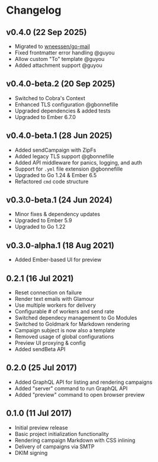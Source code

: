 # Changelog

## v0.4.0 (22 Sep 2025)

- Migrated to [wneessen/go-mail](github.com/wneessen/go-mail)
- Fixed frontmatter error handling @guyou
- Allow custom "To" template @guyou
- Added attachment support @guyou

## v0.4.0-beta.2 (20 Sep 2025)

- Switched to Cobra's Context
- Enhanced TLS configuration @gbonnefille
- Upgraded dependencies & added tests
- Upgraded to Ember 6.7.0

## v0.4.0-beta.1 (28 Jun 2025)

- Added sendCampaign with ZipFs
- Added legacy TLS support @gbonnefille
- Added API middleware for panics, logging, and auth
- Support for `.yml` file extension @gbonnefille
- Upgraded to Go 1.24 & Ember 6.5
- Refactored `cmd` code structure

## v0.3.0-beta.1 (24 Jun 2024)

- Minor fixes & dependency updates
- Upgraded to Ember 5.9
- Upgraded to Go 1.22

## v0.3.0-alpha.1 (18 Aug 2021)

- Added Ember-based UI for preview

## 0.2.1 (16 Jul 2021)

- Reset connection on failure
- Render text emails with Glamour
- Use multiple workers for delivery
- Configurable # of workers and send rate
- Switched dependecy management to Go Modules
- Switched to Goldmark for Markdown rendering
- Campaign subject is now also a template
- Removed usage of global configurations
- Preview UI proxying & config
- Added sendBeta API

## 0.2.0 (25 Jul 2017)

- Added GraphQL API for listing and rendering campaigns
- Added "server" command to run GraphQL API
- Added "preview" command to open browser preview

## 0.1.0 (11 Jul 2017)

- Initial preview release
- Basic project initialization functionality 
- Rendering campaign Markdown with CSS inlining
- Delivery of campaigns via SMTP
- DKIM signing
